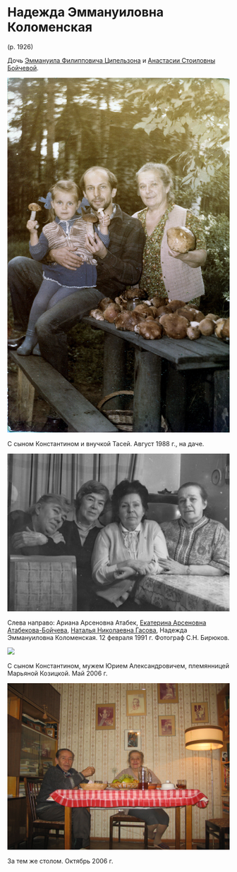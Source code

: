 # Надежда Эммануиловна Коломенская
(р. 1926)

Дочь [Эммануила Филипповича Ципельзона](EFC.md) и [Анастасии Стоиловны Бойчевой](ASB.md).

![](img/T-KJuK-NEK-1988.jpg)

С сыном Константином и внучкой Тасей. Август 1988 г., на даче.

![](img/AENN-1991-02-12.jpg)

Слева направо: Ариана Арсеновна Атабек, [Екатерина Арсеновна Атабекова-Бойчева](../A/EAAB.md), 
  [Наталья Николаевна Гасова](../B1/NNG.md), Надежда Эммануиловна Коломенская. 
12 февраля 1991 г. Фотограф С.Н. Бирюков.

![](../K/img/Group-2006.jpg)

С сыном Константином, мужем Юрием Александровичем, 
племянницей Марьяной Козицкой. Май 2006 г.

![](img/JuAK-NEK-2006.jpg)

За тем же столом. Октябрь 2006 г.